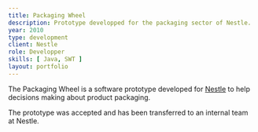 ```yaml
---
title: Packaging Wheel
description: Prototype developped for the packaging sector of Nestle.
year: 2010
type: development
client: Nestle
role: Developper
skills: [ Java, SWT ]
layout: portfolio
---
```

The Packaging Wheel is a software prototype developed for [Nestle](http://www.nestle.com/) to help decisions making about product packaging.

The prototype was accepted and has been transferred to an internal team at Nestle.
